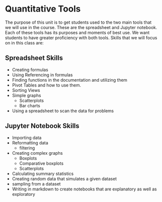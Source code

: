 # Quantitative Tools

The purpose of this unit is to get students used to the two main tools that we will use in the course. These are the spreadsheet and Jupyter notebook. Each of these tools has its purposes and moments of best use. We want students to have greater proficiency with both tools. Skills that we will focus on in this class are:

## Spreadsheet Skills


 - Creating formulas
 - Using Referencing in formulas
 - Finding functions in the documentation and utilizing them
 - Pivot Tables and how to use them.
 - Sorting Views
 - Simple graphs
   - Scatterplots
   - Bar charts
 - Using a spreadsheet to scan the data for problems
 

## Jupyter Notebook Skills
  - Importing data
  - Reformatting data 
    - filtering
  - Creating complex graphs
    - Boxplots
    - Comparative boxplots
    - Scatterplots 
  - Calculating summary statistics
  - Creating random data that simulates a given dataset
  - sampling from a dataset
  - Writing in markdown to create notebooks that are explanatory as well as exploratory
  
